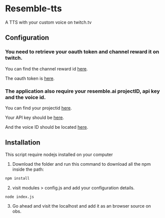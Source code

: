 # Resemble-tts
A TTS with your custom voice on twitch.tv

## Configuration

### You need to retrieve your oauth token and channel reward it on twitch. 

You can find the channel reward id [here](https://www.instafluff.tv/TwitchCustomRewardID/?channel=YOURTWITCHCHANNEL). 

The oauth token is [here](https://twitchapps.com/tmi/). 

### The application also require your resemble.ai projectID, api key and the voice id.

You can find your projectid [here](https://app.resemble.ai/projects). 

Your API key should be [here](https://app.resemble.ai/account/api).

And the voice ID should be located [here](https://app.resemble.ai/voices). 

## Installation
This script require nodejs installed on your computer

1. Download the folder and run this command to download all the npm inside the path:
```bash
npm install
```
2. visit modules > config.js and add your configuration details. 
```bash
node index.js
```

3. Go ahead and visit the localhost and add it as an browser source on obs. 
